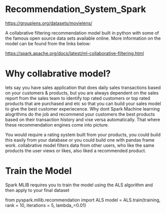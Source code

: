 # Recommendation_System_Spark

https://grouplens.org/datasets/movielens/

A collabrative filtering recommendation model built in python with some of the famous open source data sets available online.
More information on the model can be found from the links below:

https://spark.apache.org/docs/latest/ml-collaborative-filtering.html

# Why collabrative model?

lets say you have sales application that does daily sales transactions based on your customers  & products, but you are always dependent on the sales report from the sales team to identify top rated customers or top rated products that are purchased and etc so that you can build your sales model to give the best customer experiecence. Why dont Spark Machine learning alogrithms do the job and recommend your customers the best products based on their transaction history and vise versa automatically. That where these recommendation engines come into picture. 

You would require a rating system built from your products, you could build this easily from your database or you could build one with pandas frame work. 
collabrative model filters data from other users, who like the same products the user views or likes, also liked a recommended product.

# Train the Model

Spark MLIB requires you to train the model using the ALS algorithm and then apply to your final dataset

from pyspark.mllib.recommendation import ALS
model = ALS.train(training, rank = 10, iterations = 5, lambda_=0.01)

